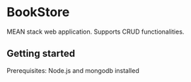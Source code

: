 # BookStore
 MEAN stack web application. Supports CRUD functionalities.

## Getting started  
Prerequisites: Node.js and mongodb installed



